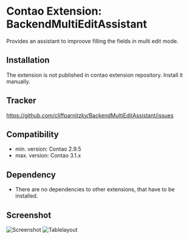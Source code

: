 Contao Extension: BackendMultiEditAssistant
===========================================

Provides an assistant to improove filling the fields in multi edit mode.


Installation
------------

The extension is not published in contao extension repository.
Install it manually.


Tracker
-------

https://github.com/cliffparnitzky/BackendMultiEditAssistant/issues


Compatibility
-------------

- min. version: Contao 2.9.5
- max. version: Contao 3.1.x


Dependency
----------

- There are no dependencies to other extensions, that have to be installed.


Screenshot
----------

![Screenshot](https://raw.github.com/cliffparnitzky/BackendMultiEditAssistant/master/screenshot.jpg)
![Tablelayout](https://raw.github.com/cliffparnitzky/BackendMultiEditAssistant/master/tablelayout.jpg)